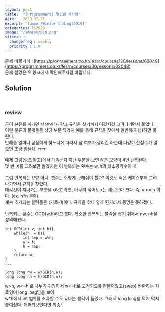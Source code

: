 ```yaml
---
layout: post
title:  "[Programmers] 멀쩡한 사각형"
date:   2020-07-21
excerpt: "Summer/Winter Coding(2019)"
categories: PS2020
image: "/images/p10.png"
sitemap :
  changefreq : weekly
  priority : 1.0
---
```

문제 바로가기 : [https://programmers.co.kr/learn/courses/30/lessons/62048](https://programmers.co.kr/learn/courses/30/lessons/62048)<br>
문제 설명은 위 링크에서 확인해주시길 바랍니다.<br>

## Solution
<script src="https://gist.github.com/yooniversal/fd9a14fcb62f1164f67b2a1a41edeae6.js"></script>
<br>

### review

굳이 분류를 하자면 Math인거 같고 규칙을 찾기까지 이것저것 그려나가면서 풀었다.<br>
이런 분류의 문제들은 상당 부분 몇가지 예를 통해 규칙을 찾아서 일반화(귀납)하면 풀린다.<br>
반례를 얼마나 꼼꼼하게 찾느냐에 따라서 답 여부가 갈리긴 하는데 나같이 잔실수가 많으면 조금 힘들다. ㅠㅠ<br>
<br>
예제 그림(링크 참고)에서 대각선이 지난 부분을 보면 같은 모양이 4번 반복된다.<br>
몇 번 예를 그려보면 알겠지만 이 반복되는 횟수는 w, h의 최소공약수이다!<br>
<br>
그럼 반복되는 모양 아니, 갯수는 어떻게 구해줘야 할까? 이것도 작은 케이스부터 그려나가면서 규칙을 찾았다.<br>
대각선이 지나가는 부분을 x라고 하면, 아무리 적어도 x는 세로보다 크다. 즉, x >= h 이다. (ex. n*n 블럭)<br>
계속 추가되는 블럭들은 (가로-1)이다. 규칙을 찾다 알게 된거라서 증명은 못하겠다..<br>
<br>
반복되는 횟수는 GCD(w,h)라고 했다. 최소한 반복되는 블럭을 잡기 위해서 nw, nh을 정의해줬다.<br>
```
int GCD(int w, int h){
    while(h != 0){
        int tmp = w%h;
        w = h;
        h = tmp;
    }
    return w;
}
...

long long nw = w/GCD(h,w);
long long nh = h/GCD(h,w);
```
w>h, w<=h 로 나누기 귀찮아서 w<=h로 고정되도록 만들어줬고(swap) 반환하는 자료형이 long long임을 보아<br>
w*h에서 int 범위를 초과할 수도 있다는 생각이 들었다. 그래서 long long을 덕지 덕지 붙여줬다. 더러워보인다면 죄송!.<br>


<script src="https://utteranc.es/client.js"
        repo="yooniversal/blog-comments"
        issue-term="pathname"
        theme="github-light"
        crossorigin="anonymous"
        async>
</script>
